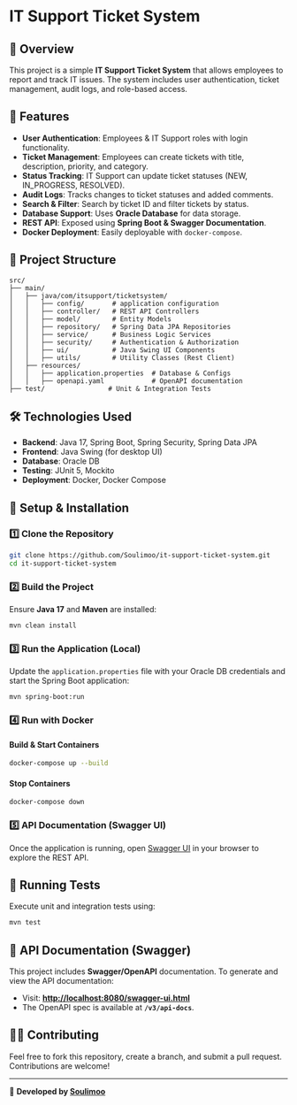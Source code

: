 # IT Support Ticket System

## 📌 Overview
This project is a simple **IT Support Ticket System** that allows employees to report and track IT issues. The system includes user authentication, ticket management, audit logs, and role-based access.

## 🚀 Features
- **User Authentication**: Employees & IT Support roles with login functionality.
- **Ticket Management**: Employees can create tickets with title, description, priority, and category.
- **Status Tracking**: IT Support can update ticket statuses (NEW, IN_PROGRESS, RESOLVED).
- **Audit Logs**: Tracks changes to ticket statuses and added comments.
- **Search & Filter**: Search by ticket ID and filter tickets by status.
- **Database Support**: Uses **Oracle Database** for data storage.
- **REST API**: Exposed using **Spring Boot & Swagger Documentation**.
- **Docker Deployment**: Easily deployable with `docker-compose`.

## 📂 Project Structure
```
src/
├── main/
│   ├── java/com/itsupport/ticketsystem/
│   │   ├── config/       # application configuration
│   │   ├── controller/   # REST API Controllers
│   │   ├── model/        # Entity Models
│   │   ├── repository/   # Spring Data JPA Repositories
│   │   ├── service/      # Business Logic Services
│   │   ├── security/     # Authentication & Authorization
│   │   ├── ui/           # Java Swing UI Components
│   │   ├── utils/        # Utility Classes (Rest Client)
│   ├── resources/
│   │   ├── application.properties  # Database & Configs
│   │   ├── openapi.yaml  			# OpenAPI documentation 
├── test/                # Unit & Integration Tests
```

## 🛠️ Technologies Used
- **Backend**: Java 17, Spring Boot, Spring Security, Spring Data JPA
- **Frontend**: Java Swing (for desktop UI)
- **Database**: Oracle DB
- **Testing**: JUnit 5, Mockito
- **Deployment**: Docker, Docker Compose

## 🔧 Setup & Installation

### 1️⃣ Clone the Repository
```sh
git clone https://github.com/Soulimoo/it-support-ticket-system.git
cd it-support-ticket-system
```

### 2️⃣ Build the Project
Ensure **Java 17** and **Maven** are installed:
```sh
mvn clean install
```

### 3️⃣ Run the Application (Local)
Update the `application.properties` file with your Oracle DB credentials and start the Spring Boot application:
```sh
mvn spring-boot:run
```

### 4️⃣ Run with Docker
#### **Build & Start Containers**
```sh
docker-compose up --build
```

#### **Stop Containers**
```sh
docker-compose down
```

### 5️⃣ API Documentation (Swagger UI)
Once the application is running, open [Swagger UI](http://localhost:8080/swagger-ui.html) in your browser to explore the REST API.

## 🧪 Running Tests
Execute unit and integration tests using:
```sh
mvn test
```

## 📖 API Documentation (Swagger)
This project includes **Swagger/OpenAPI** documentation. To generate and view the API documentation:
- Visit: **[http://localhost:8080/swagger-ui.html](http://localhost:8080/swagger-ui.html)**
- The OpenAPI spec is available at **`/v3/api-docs`**.

## 👨‍💻 Contributing
Feel free to fork this repository, create a branch, and submit a pull request. Contributions are welcome!

---
🚀 **Developed by [Soulimoo](https://github.com/Soulimoo/it-support-ticket-system)**
